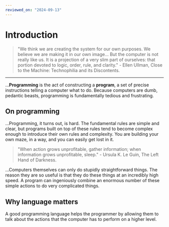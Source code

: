```yaml
---
reviewed_on: "2024-09-13"
---
```


# Introduction

> "We think we are creating the system for our own purposes. We believe we are making it in our own image... But the computer is not really like us. It is a projection of a very slim part of ourselves: that portion devoted to logic, order, rule, and clarity." - Ellen Ullman, Close to the Machine: Technophilia and its Discontents.

---

...**Programming** is the act of constructing a **program**, a set of precise instructions telling a computer what to do. Because computers are dumb, pedantic beasts, programming is fundamentally tedious and frustrating.

## On programming

...Programming, it turns out, is hard. The fundamental rules are simple and clear, but programs built on top of these rules tend to become complex enough to introduce their own rules and complexity. You are building your own maze, in a way, and you can easily get lost in it.

> "When action grows unprofitable, gather information; when information grows unprofitable, sleep." - Ursula K. Le Guin, The Left Hand of Darkness.

...Computers themselves can only do stupidly straightforward things. The reason they are so useful is that they do these things at an incredibly high speed. A program can ingeniously combine an enormous number of these simple actions to do very complicated things.

## Why language matters

A good programming language helps the programmer by allowing them to talk about the actions that the computer has to perform on a higher level.
